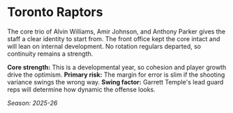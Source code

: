 # Toronto Raptors

The core trio of Alvin Williams, Amir Johnson, and Anthony Parker gives the staff a clear identity to start from.
The front office kept the core intact and will lean on internal development.
No rotation regulars departed, so continuity remains a strength.

**Core strength:** This is a developmental year, so cohesion and player growth drive the optimism.
**Primary risk:** The margin for error is slim if the shooting variance swings the wrong way.
**Swing factor:** Garrett Temple's lead guard reps will determine how dynamic the offense looks.

_Season: 2025-26_
